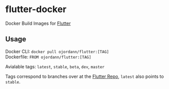 # flutter-docker
Docker Build Images for [Flutter](https://flutter.io)

## Usage  
Docker CLI: `docker pull ojordann/flutter:[TAG]`  
Dockerfile: `FROM ojordann/flutter:[TAG]` 
  
Avialable tags: `latest`, `stable`, `beta`, `dev`, `master`  
  
Tags correspond to branches over at the [Flutter Repo](https://github.com/flutter/flutter), `latest` also points to `stable`.
